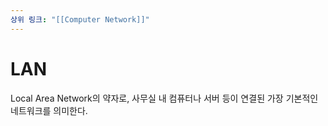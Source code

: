 ```yaml
---
상위 링크: "[[Computer Network]]"
---
```

# LAN
Local Area Network의 약자로, 사무실 내 컴퓨터나 서버 등이 연결된 가장 기본적인 네트워크를 의미한다.